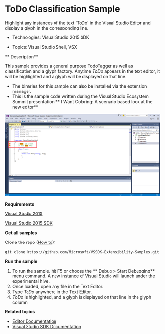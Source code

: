 ﻿

# ToDo Classification Sample
Highlight any instances of the text 'ToDo' in the Visual Studio
Editor and display a glyph in the corresponding line.

* Technologies: Visual Studio 2015 SDK

* Topics: Visual Studio Shell, VSX
 

** Description**

This sample provides a general purpose TodoTagger as well as classification
and a glyph factory. Anytime _ToDo_ appears in the text editor, it will be
highlighted and a glyph will be displayed on that line.

  * The binaries for this sample can also be installed via the extension manager. 
  * This is the sample code written during the Visual Studio Ecosystem Summit presentation ** I Want Coloring: A scenario based look at the new editor**

![image](C%23/Example.Todo_Classification.png)

**Requirements** 

[ Visual Studio 2015 ](http://www.microsoft.com/visualstudio/en-us/try/default.mspx#download)

[ Visual Studio 2015 SDK ](https://www.visualstudio.com/en-us/downloads/visual-studio-2015-downloads-vs.aspx)

**Get all samples**

Clone the repo ([How to](https://git-scm.com/book/en/v2/Git-Basics-Getting-a-Git-Repository#Cloning-an-Existing-Repository)):

`git clone https://github.com/Microsoft/VSSDK-Extensibility-Samples.git`

**Run the sample** 

  1. To run the sample, hit F5 or choose the ** Debug &gt; Start Debugging** menu command. A new instance of Visual Studio will launch under the experimental hive. 
  2. Once loaded, open any file in the Text Editor. 
  3. Type _ToDo_ anywhere in the Text Editor. 
  4. _ToDo_ is highlighted, and a glyph is displayed on that line in the glyph column. 



**Related topics** 

* [ Editor Documentation ](https://msdn.microsoft.com/en-us/library/dd885118(v=vs.140).aspx)
* [ Visual Studio SDK Documentation ](https://msdn.microsoft.com/en-us/library/bb166441(v=vs.140).aspx)


